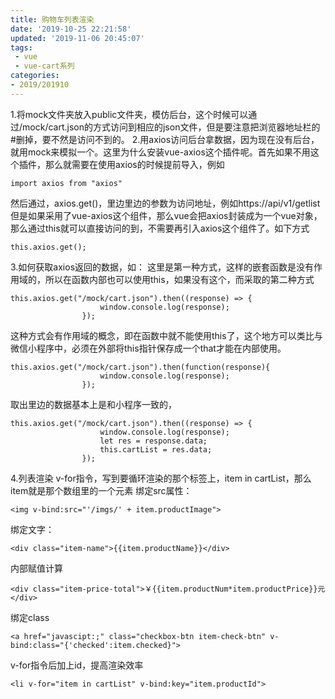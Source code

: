 ```yaml
---
title: 购物车列表渲染
date: '2019-10-25 22:21:58'
updated: '2019-11-06 20:45:07'
tags:
 - vue
 - vue-cart系列
categories:
- 2019/201910
---
```

1.将mock文件夹放入public文件夹，模仿后台，这个时候可以通过/mock/cart.json的方式访问到相应的json文件，但是要注意把浏览器地址栏的#删掉，要不然是访问不到的。
2.用axios访问后台拿数据，因为现在没有后台，就用mock来模拟一个。这里为什么安装vue-axios这个插件呢。首先如果不用这个插件，那么就需要在使用axios的时候提前导入，例如
```
import axios from "axios"
```
然后通过，axios.get()，里边里边的参数为访问地址，例如https://api/v1/getlist
但是如果采用了vue-axios这个组件，那么vue会把axios封装成为一个vue对象，那么通过this就可以直接访问的到，不需要再引入axios这个组件了。如下方式
```
this.axios.get();
```
3.如何获取axios返回的数据，如：
这里是第一种方式，这样的嵌套函数是没有作用域的，所以在函数内部也可以使用this，如果没有这个，而采取的第二种方式
```
this.axios.get("/mock/cart.json").then((response) => {
                    window.console.log(response);
                });
```

这种方式会有作用域的概念，即在函数中就不能使用this了，这个地方可以类比与微信小程序中，必须在外部将this指针保存成一个that才能在内部使用。
```
this.axios.get("/mock/cart.json").then(function(response){
                    window.console.log(response);
                });
```

取出里边的数据基本上是和小程序一致的，
```
this.axios.get("/mock/cart.json").then((response) => {
                    window.console.log(response);
                    let res = response.data;
                    this.cartList = res.data;
                });
```

4.列表渲染
v-for指令，写到要循环渲染的那个标签上，item in cartList，那么item就是那个数组里的一个元素
绑定src属性：
```
<img v-bind:src="'/imgs/' + item.productImage">
```
绑定文字：
```
<div class="item-name">{{item.productName}}</div>
```
内部赋值计算
```
<div class="item-price-total">￥{{item.productNum*item.productPrice}}元</div>
```
绑定class
```
<a href="javascipt:;" class="checkbox-btn item-check-btn" v-bind:class="{'checked':item.checked}">
```
v-for指令后加上id，提高渲染效率
```
<li v-for="item in cartList" v-bind:key="item.productId">
```



